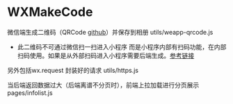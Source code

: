 <!--
 * @Author: your name
 * @Date: 2022-01-18 16:13:22
 * @LastEditTime: 2022-01-18 16:47:54
 * @LastEditors: Please set LastEditors
 * @Description: 打开koroFileHeader查看配置 进行设置: https://github.com/OBKoro1/koro1FileHeader/wiki/%E9%85%8D%E7%BD%AE
 * @FilePath: \WXMakeCode\README.md
-->
# WXMakeCode
微信端生成二维码（QRCode [github](https://github.com/dillonlfy/weapp-qrcode)）并保存到相册 utils/weapp-qrcode.js
 - 此二维码不可通过微信扫一扫进入小程序 而是小程序内部有扫码功能，在内部扫码使用。如果是从外部扫码进入小程序需要后端生成。[参考链接](https://developers.weixin.qq.com/miniprogram/introduction/qrcode.html#%E5%8A%9F%E8%83%BD%E4%BB%8B%E7%BB%8D)


另外包括wx.request 封装好的请求 utils/https.js


当后端返回数据过大（后端离谱不分页时），前端上拉加载进行分页展示 pages/infolist.js
